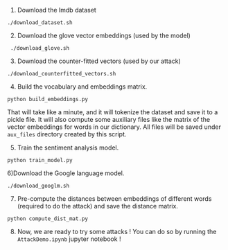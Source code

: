 1) Download the Imdb dataset
```
./download_dataset.sh
```

2) Download the glove vector embeddings (used by the model)
```
 ./download_glove.sh 
```

3) Download the counter-fitted vectors (used by our attack)
```
./download_counterfitted_vectors.sh 
```

4) Build the vocabulary and embeddings matrix.
```
python build_embeddings.py
```

That will take like a minute, and it will tokenize the dataset and save it to a pickle file. It will also compute some auxiliary files like the matrix of the vector embeddings for words in our dictionary. All files will be saved under `aux_files` directory created by this script.

5) Train the sentiment analysis model.
```
python train_model.py
```

6)Download the Google language model.
```
./download_googlm.sh
```

7) Pre-compute the distances between embeddings of different words (required to do the attack) and save the distance matrix.

```
python compute_dist_mat.py 

```
8) Now, we are ready to try some attacks ! You can do so by running the `AttackDemo.ipynb` jupyter notebook !



